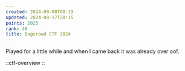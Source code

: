 ```yaml
---
created: 2024-08-08T08:19
updated: 2024-08-17T20:15
points: 2025
rank: 48
title: Bugcrowd CTF 2024
---
```


Played for a little while and when I came back it was already over oof.

::ctf-overview
::
